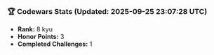 ### 🏆 Codewars Stats (Updated: 2025-09-25 23:07:28 UTC)

- **Rank:** 8 kyu
- **Honor Points:** 3
- **Completed Challenges:** 1
